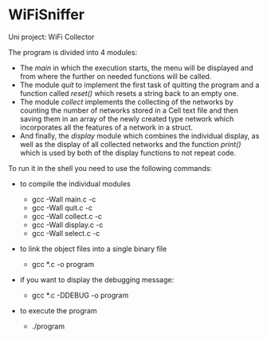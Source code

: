 # WiFiSniffer
Uni project: WiFi Collector

The program is divided into 4 modules:
* The _main_ in which the execution starts, the menu will be displayed and from where the further on needed functions will be called.
* The module _quit_ to implement the first task of quitting the program and a function called _reset()_ which resets a string back to an empty one.
* The module _collect_ implements the collecting of the networks by counting the number of networks stored in a Cell text file and then saving them in an array of the newly created type network which incorporates all the features of a network in a struct.
* And finally, the _display_ module which combines the individual display, as well as the display of all collected networks and the function _print()_ which is used by both of the display functions to not repeat code.

To run it in the shell you need to use the following commands:

- to compile the individual modules
  * gcc -Wall main.c -c
  * gcc -Wall quit.c -c
  * gcc -Wall collect.c -c
  * gcc -Wall display.c -c
  * gcc -Wall select.c -c


- to link the object files into a single binary file
  * gcc *.c -o program
- if you want to display the debugging message:
  * gcc *.c -DDEBUG -o program


- to execute the program
  * ./program
